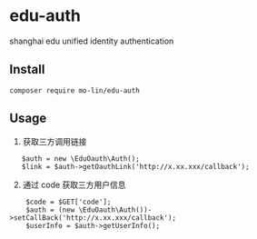 # edu-auth
shanghai edu unified identity authentication

## Install
`composer require mo-lin/edu-auth`

## Usage

1. 获取三方调用链接
```
   $auth = new \EduOauth\Auth();
   $link = $auth->getOauthLink('http://x.xx.xxx/callback');
```


2. 通过 code 获取三方用户信息
```
    $code = $GET['code'];
    $auth = (new \EduOauth\Auth())->setCallBack('http://x.xx.xxx/callback');
    $userInfo = $auth->getUserInfo();
    
```
